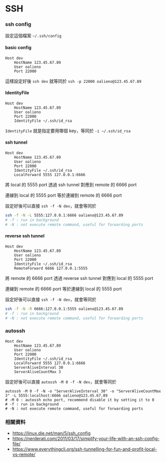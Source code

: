 # SSH

### ssh config

設定這個檔案 `~/.ssh/config`

#### basic config

```
Host dev
    HostName 123.45.67.89
    User oalieno
    Port 22000
```

這樣設定好後 `ssh dev` 就等同於 `ssh -p 22000 oalieno@123.45.67.89`

#### IdentityFile

```
Host dev
    HostName 123.45.67.89
    User oalieno
    Port 22000
    IdentityFile ~/.ssh/id_rsa
```

`IdentityFile` 就是指定要用哪個 key，等同於 `-i ~/.ssh/id_rsa`

#### ssh tunnel

```
Host dev
    HostName 123.45.67.89
    User oalieno
    Port 22000
    IdentityFile ~/.ssh/id_rsa
    LocalForward 5555 127.0.0.1:6666
```

將 local 的 5555 port 透過 ssh tunnel 對應到 remote 的 6666 port

連線到 local 的 5555 port 等於連線到 remote 的 6666 port

設定好後可以直接 `ssh -f -N dev`，就會等同於

```sh
ssh -f -N -L 5555:127.0.0.1:6666 oalieno@123.45.67.89
# -f : run in background
# -N : not execute remote command, useful for forwarding ports
```

#### reverse ssh tunnel

```
Host dev
    HostName 123.45.67.89
    User oalieno
    Port 22000
    IdentityFile ~/.ssh/id_rsa
    RemoteForward 6666 127.0.0.1:5555
```

將 remote 的 6666 port 透過 reverse ssh tunnel 對應到 local 的 5555 port

連線到 remote 的 6666 port 等於連線到 local 的 5555 port

設定好後可以直接 `ssh -f -N dev`，就會等同於

```sh
ssh -f -N -R 6666:127.0.0.1:5555 oalieno@123.45.67.89
# -f : run in background
# -N : not execute remote command, useful for forwarding ports
```

### autossh

```
Host dev
    HostName 123.45.67.89
    User oalieno
    Port 22000
    IdentityFile ~/.ssh/id_rsa
    LocalForward 5555 127.0.0.1:6666
    ServerAliveInterval 30
    ServerAliveCountMax 3
```

設定好後可以直接 `autossh -M 0 -f -N dev`，就會等同於

```
autossh -M 0 -f -N -o "ServerAliveInterval 30" -o "ServerAliveCountMax 3" -L 5555:localhost:6666 oalieno@123.45.67.89
# -M 0 : autossh echo port, recommend disable it by setting it to 0
# -f : run in background
# -N : not execute remote command, useful for forwarding ports
```

### 相關資料

* https://linux.die.net/man/5/ssh_config
* https://nerderati.com/2011/03/17/simplify-your-life-with-an-ssh-config-file/
* https://www.everythingcli.org/ssh-tunnelling-for-fun-and-profit-local-vs-remote/
